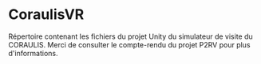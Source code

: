 # CoraulisVR

Répertoire contenant les fichiers du projet Unity du simulateur de visite du CORAULIS.
Merci de consulter le compte-rendu du projet P2RV pour plus d'informations.
